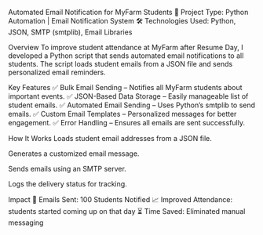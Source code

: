 Automated Email Notification for MyFarm Students
📌 Project Type: Python Automation | Email Notification System
🛠 Technologies Used: Python, JSON, SMTP (smtplib), Email Libraries

Overview
To improve student attendance at MyFarm after Resume Day, I developed a Python script that sends automated email notifications to all students. The script loads student emails from a JSON file and sends personalized email reminders.

Key Features
✅ Bulk Email Sending – Notifies all MyFarm students about important events.
✅ JSON-Based Data Storage – Easily manageable list of student emails.
✅ Automated Email Sending – Uses Python’s smtplib to send emails.
✅ Custom Email Templates – Personalized messages for better engagement.
✅ Error Handling – Ensures all emails are sent successfully.

How It Works
Loads student email addresses from a JSON file.

Generates a customized email message.

Sends emails using an SMTP server.

Logs the delivery status for tracking.



Impact
📧 Emails Sent: 100 Students Notified
📈 Improved Attendance: students started coming up on that day 
⏳ Time Saved: Eliminated manual messaging

